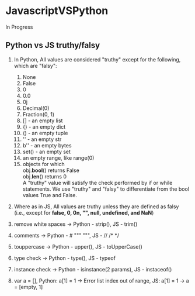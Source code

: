 # JavascriptVSPython
In Progress

## Python vs JS truthy/falsy  

1) In Python, All values are considered "truthy" except for the following, which are "falsy":  
      1) None  
      2) False  
      3) 0  
      4) 0.0  
      5) 0j  
      6) Decimal(0)  
      7) Fraction(0, 1)  
      8) [] - an empty list  
      9) {} - an empty dict  
      10) () - an empty tuple  
      11) '' - an empty str  
      12) b'' - an empty bytes  
      13) set() - an empty set  
      14) an empty range, like range(0)  
      15) objects for which  
          obj.__bool__() returns False  
          obj.__len__() returns 0  
      A "truthy" value will satisfy the check performed by if or while statements. We use "truthy" and "falsy"    to differentiate from the bool values True and False.

2) Where as in JS, All values are truthy unless they are defined as falsy (i.e., except for __false, 0, 0n, "", null, undefined, and NaN__)
3) remove white spaces -> Python - strip(), JS - trim()
4) comments -> Python - # """ """, JS - // /* */
5) touppercase -> Python - upper(), JS - toUpperCase()
6) type check -> Python - type(), JS - typeof 
7) instance check -> Python - isinstance(2 params), JS - instaceof()
8) var a = [], Python: a[1] = 1 -> Error list index out of range, JS: a[1] = 1 -> a = [empty, 1]
